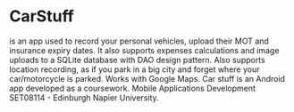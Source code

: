# CarStuff 
is an app used to record your personal vehicles, upload their MOT and insurance expiry dates. It also supports expenses calculations 
and image uploads to a SQLite database with DAO design pattern. Also supports location recording, as if you park in a big city and forget where your 
car/motorcycle is parked. Works with Google Maps.
Car stuff is an Android app developed as a coursework. Mobile Applications Development SET08114 - Edinburgh Napier University.
